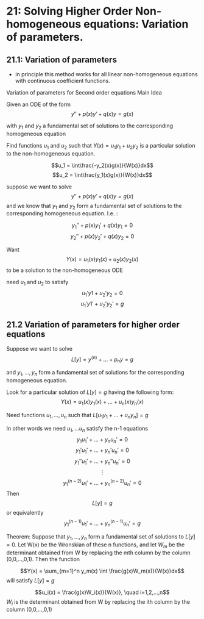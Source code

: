 # 21: Solving Higher Order Non-homogeneous equations: Variation of parameters. 

## 21.1: Variation of parameters 
- in principle this method works for all linear non-homogeneous equations with continuous coefficient functions. 

Variation of parameters for Second order equations Main Idea

Given an ODE of the form 
$$y'' + p(x)y' + q(x)y = g(x)$$

with $y_1$ and $y_2$ a fundamental set of solutions to the corresponding homogeneous equation

Find functions $u_1$ and $u_2$ such that $Y(x) = u_1y_1 + u_2y_2$
 is a particular solution to the non-homogeneous equation. 

$$u_1 = \int\frac{-y_2(x)g(x)}{W(x)}dx$$
$$u_2 = \int\frac{y_1(x)g(x)}{W(x)}dx$$

suppose we want to solve 
$$y'' + p(x)y' + q(x)y = g(x)$$
and we know that $y_1$ and $y_2$ form a fundamental set of solutions to the corresponding homogeneous equation. I.e. :

$$y_1'' + p(x)y_1' + q(x)y_1 = 0$$
$$y_2'' + p(x)y_2' + q(x)y_2 = 0$$

Want 
$$Y(x) = u_1(x)y_1(x) + u_2(x)y_2(x)$$
to be a solution to the non-homogeneous ODE

need $u_1$ and $u_2$ to satisfy 
$$u_1'y1 + u_2'y_2 = 0$$
$$u_1'y1' + u_2'y_2' = g$$

## 21.2 Variation of parameters for higher order equations 

Suppose we want to solve 
$$L[y] = y^{(n)} + ... + p_ny = g$$

and $y_1,..., y_n$ form a fundamental set of solutions for the corresponding homogeneous equation. 

Look for a particular solution of $L[y] = g$ having the following form: 
$$Y(x) = u_1(x)y_1(x) + ... + u_n(x) y_n(x)$$

Need functions $u_1,...,u_n$ such that $L[u_1y_1 + ... + u_ny_n] = g$ 

In other words we need $u_1,...u_n$ satisfy the n-1 equations 
$$y_1u_1' + ... +y_nu_n' = 0$$
$$y_1'u_1' + ... +y_n'u_n' = 0$$ 
$$y_1''u_1' + ... +y_n''u_n' = 0$$
$$ \vdots $$
$$y_1^{(n-2)}u_1' + ... +y_n^{(n-2)}u_n' = 0$$
Then
$$L[y] = g $$
or equivalently 
$$y_1^{(n-1)}u_1' + ... +y_n^{(n-1)}u_n' = g$$

Theorem: Suppose that $y_1,...,y_n$ form a fundamental set of solutions to $L[y] = 0$. Let W(x) be the Wronskian of these n functions, and let $W_m$ be the determinant obtained from W by replacing the mth column by the column (0,0,...,0,1). Then the function

$$Y(x) = \sum_{m=1}^n y_m(x) \int \frac{g(x)W_m(x)}{W(x)}dx$$
will satisfy $L[y] = g$

$$u_i(x) = \frac{g(x)W_i(x)}{W(x)}, \quad i=1,2,...,n$$
$W_i$ is the determinant obtained from W by replacing the ith column by the column (0,0,...,0,1)



